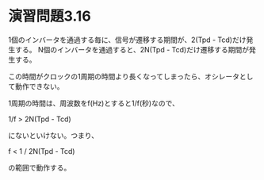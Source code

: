 # 演習問題3.16

1個のインバータを通過する毎に、信号が遷移する期間が、2(Tpd - Tcd)だけ発生する。
N個のインバータを通過すると、2N(Tpd - Tcd)だけ遷移する期間が発生する。

この時間がクロックの1周期の時間より長くなってしまったら、オシレータとして動作できない。

1周期の時間は、周波数をf(Hz)とすると1/f(秒)なので、

1/f > 2N(Tpd - Tcd)

にないといけない。つまり、

f < 1 / 2N(Tpd - Tcd)

の範囲で動作する。


